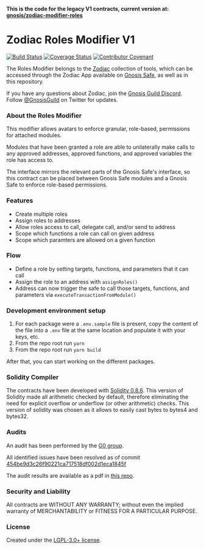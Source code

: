 **This is the code for the legacy V1 contracts, current version at: [gnosis/zodiac-modifier-roles](https://github.com/gnosis/zodiac-modifier-roles)**


# Zodiac Roles Modifier V1

[![Build Status](https://github.com/gnosis/zodiac-modifier-roles/actions/workflows/ci.yml/badge.svg)](https://github.com/gnosis/zodiac-modifier-roles/actions/workflows/ci.yml)
[![Coverage Status](https://coveralls.io/repos/github/gnosis/zodiac-modifier-roles/badge.svg?branch=main&cache_bust=1)](https://coveralls.io/github/gnosis/zodiac-modifier-roles?branch=main)
[![Contributor Covenant](https://img.shields.io/badge/Contributor%20Covenant-2.1-4baaaa.svg)](https://github.com/gnosis/CODE_OF_CONDUCT)

The Roles Modifier belongs to the [Zodiac](https://github.com/gnosis/zodiac) collection of tools, which can be accessed through the Zodiac App available on [Gnosis Safe](https://gnosis-safe.io/), as well as in this repository.

If you have any questions about Zodiac, join the [Gnosis Guild Discord](https://discord.gg/wwmBWTgyEq). Follow [@GnosisGuild](https://twitter.com/gnosisguild) on Twitter for updates.

### About the Roles Modifier

This modifier allows avatars to enforce granular, role-based, permissions for attached modules.

Modules that have been granted a role are able to unilaterally make calls to any approved addresses, approved functions, and approved variables the role has access to.

The interface mirrors the relevant parts of the Gnosis Safe's interface, so this contract can be placed between Gnosis Safe modules and a Gnosis Safe to enforce role-based permissions.

### Features

- Create multiple roles
- Assign roles to addresses
- Allow roles access to call, delegate call, and/or send to address
- Scope which functions a role can call on given address
- Scope which paramters are allowed on a given function

### Flow

- Define a role by setting targets, functions, and parameters that it can call
- Assign the role to an address with `assignRoles()`
- Address can now trigger the safe to call those targets, functions, and parameters via `executeTransactionFromModule()`

### Development environment setup

1. For each package were a `.env.sample` file is present, copy the content of the file into a `.env` file at the same location and populate it with your keys, etc.
2. From the repo root run `yarn`
3. From the repo root run `yarn build`

After that, you can start working on the different packages.

### Solidity Compiler

The contracts have been developed with [Solidity 0.8.6](https://github.com/ethereum/solidity/releases/tag/v0.8.6). This version of Solidity made all arithmetic checked by default, therefore eliminating the need for explicit overflow or underflow (or other arithmetic) checks. This version of solidity was chosen as it allows to easily cast bytes to bytes4 and bytes32.

### Audits

An audit has been performed by the [G0 group](https://github.com/g0-group).

All identified issues have been resolved as of commit [454be9d3c26f90221ca717518df002d1eca1845f](https://github.com/gnosis/zodiac-modifier-roles/tree/454be9d3c26f90221ca717518df002d1eca1845f/contracts)

The audit results are available as a pdf in [this repo](packages/evm/docs/ZodiacRolesModifierJan2022.pdf).

### Security and Liability

All contracts are WITHOUT ANY WARRANTY; without even the implied warranty of MERCHANTABILITY or FITNESS FOR A PARTICULAR PURPOSE.

### License

Created under the [LGPL-3.0+ license](LICENSE).
